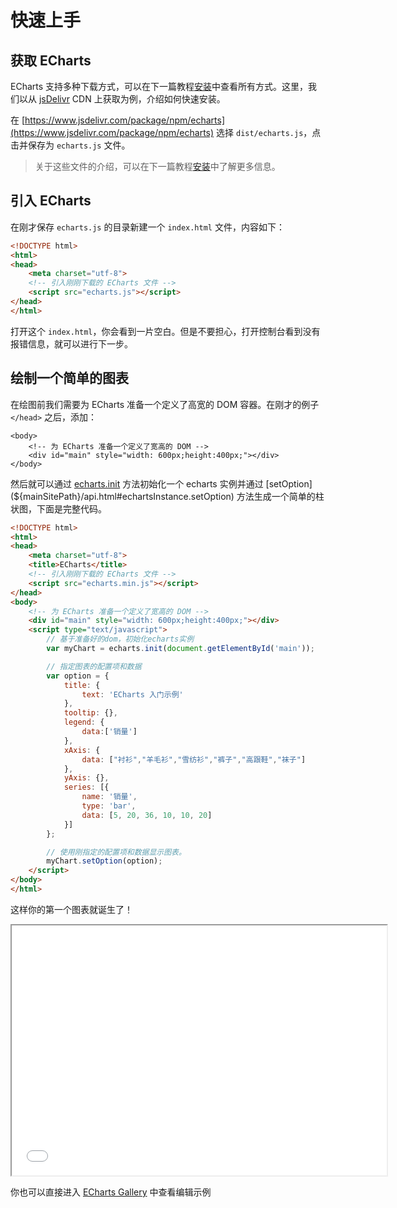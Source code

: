 # 快速上手

## 获取 ECharts

ECharts 支持多种下载方式，可以在下一篇教程[安装](zh/basics_installation)中查看所有方式。这里，我们以从 [jsDelivr](https://www.jsdelivr.com/package/npm/echarts) CDN 上获取为例，介绍如何快速安装。

在 [https://www.jsdelivr.com/package/npm/echarts](https://www.jsdelivr.com/package/npm/echarts) 选择 `dist/echarts.js`，点击并保存为 `echarts.js` 文件。

> 关于这些文件的介绍，可以在下一篇教程[安装](zh/basics_installation)中了解更多信息。

## 引入 ECharts

在刚才保存 `echarts.js` 的目录新建一个 `index.html` 文件，内容如下：

```html
<!DOCTYPE html>
<html>
<head>
    <meta charset="utf-8">
    <!-- 引入刚刚下载的 ECharts 文件 -->
    <script src="echarts.js"></script>
</head>
</html>
```

打开这个 `index.html`，你会看到一片空白。但是不要担心，打开控制台看到没有报错信息，就可以进行下一步。

## 绘制一个简单的图表

在绘图前我们需要为 ECharts 准备一个定义了高宽的 DOM 容器。在刚才的例子 `</head>` 之后，添加：

```
<body>
    <!-- 为 ECharts 准备一个定义了宽高的 DOM -->
    <div id="main" style="width: 600px;height:400px;"></div>
</body>
```

然后就可以通过 [echarts.init](${mainSitePath}/api.html#echarts.init) 方法初始化一个 echarts 实例并通过 [setOption](${mainSitePath}/api.html#echartsInstance.setOption) 方法生成一个简单的柱状图，下面是完整代码。


```html
<!DOCTYPE html>
<html>
<head>
    <meta charset="utf-8">
    <title>ECharts</title>
    <!-- 引入刚刚下载的 ECharts 文件 -->
    <script src="echarts.min.js"></script>
</head>
<body>
    <!-- 为 ECharts 准备一个定义了宽高的 DOM -->
    <div id="main" style="width: 600px;height:400px;"></div>
    <script type="text/javascript">
        // 基于准备好的dom，初始化echarts实例
        var myChart = echarts.init(document.getElementById('main'));

        // 指定图表的配置项和数据
        var option = {
            title: {
                text: 'ECharts 入门示例'
            },
            tooltip: {},
            legend: {
                data:['销量']
            },
            xAxis: {
                data: ["衬衫","羊毛衫","雪纺衫","裤子","高跟鞋","袜子"]
            },
            yAxis: {},
            series: [{
                name: '销量',
                type: 'bar',
                data: [5, 20, 36, 10, 10, 20]
            }]
        };

        // 使用刚指定的配置项和数据显示图表。
        myChart.setOption(option);
    </script>
</body>
</html>
```

这样你的第一个图表就诞生了！

<iframe width="600" height="400" src="${galleryViewPath}doc-example/getting-started&reset=1&edit=1"></iframe>

你也可以直接进入 [ECharts Gallery](${galleryEditorPath}doc-example/getting-started) 中查看编辑示例
